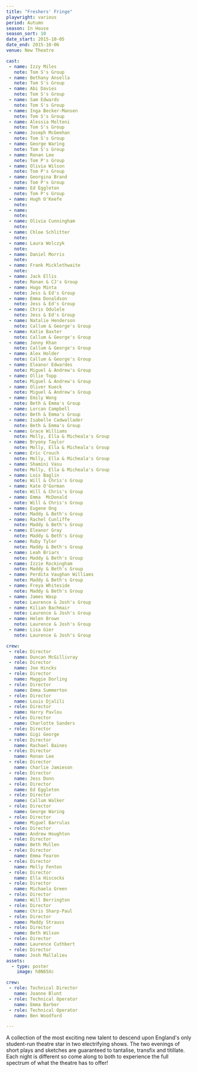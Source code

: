 ```yaml
---
title: "Freshers' Fringe"
playwright: various
period: Autumn
season: In House
season_sort: 10
date_start: 2015-10-05
date_end: 2015-10-06
venue: New Theatre

cast:
 - name: Izzy Miles
   note: Tom S's Group
 - name: Bethany Ansella
   note: Tom S's Group
 - name: Abi Davies
   note: Tom S's Group
 - name: Sam Edwards
   note: Tom S's Group
 - name: Inga Becker-Mansen
   note: Tom S's Group
 - name: Alessia Molteni
   note: Tom S's Group
 - name: Joseph McGeehan
   note: Tom S's Group
 - name: George Waring
   note: Tom S's Group
 - name: Ronan Lee
   note: Tom P's Group
 - name: Olivia Wilson
   note: Tom P's Group
 - name: Georgina Brand
   note: Tom P's Group
 - name: Ed Eggleton
   note: Tom P's Group
 - name: Hugh O'Keefe
   note: 
 - name: 
   note: 
 - name: Olivia Cunningham
   note: 
 - name: Chloe Schlitter
   note: 
 - name: Laura Wolczyk
   note: 
 - name: Daniel Morris
   note: 
 - name: Frank Micklethwaite
   note: 
 - name: Jack Ellis
   note: Ronan & CJ's Group
 - name: Hugo Minta
   note: Jess & Ed's Group
 - name: Emma Donaldson
   note: Jess & Ed's Group
 - name: Chris Odulele
   note: Jess & Ed's Group
 - name: Natalie Henderson
   note: Callum & George's Group
 - name: Katie Baxter
   note: Callum & George's Group
 - name: Jonny Khan
   note: Callum & George's Group
 - name: Alex Holder
   note: Callum & George's Group
 - name: Eleanor Edwardes
   note: Miguel & Andrew's Group
 - name: Ollie Topp
   note: Miguel & Andrew's Group
 - name: Oliver Kueck
   note: Miguel & Andrew's Group
 - name: Emily Wong
   note: Beth & Emma's Group
 - name: Lorcan Campbell
   note: Beth & Emma's Group
 - name: Isabelle Cadwallader
   note: Beth & Emma's Group
 - name: Grace Williams
   note: Molly, Ella & Micheala's Group
 - name: Bryony Taylor
   note: Molly, Ella & Micheala's Group
 - name: Eric Crouch
   note: Molly, Ella & Micheala's Group
 - name: Shamini Vasu
   note: Molly, Ella & Micheala's Group
 - name: Lois Baglin
   note: Will & Chris's Group
 - name: Kate O'Gorman
   note: Will & Chris's Group
 - name: Emma  McDonald
   note: Will & Chris's Group
 - name: Eugene Ong
   note: Maddy & Beth's Group
 - name: Rachel Cunliffe
   note: Maddy & Beth's Group
 - name: Eleanor Gray
   note: Maddy & Beth's Group
 - name: Ruby Tyler
   note: Maddy & Beth's Group
 - name: Leah Briars
   note: Maddy & Beth's Group
 - name: Izzie Rockingham
   note: Maddy & Beth's Group
 - name: Perdita Vaughan Williams
   note: Maddy & Beth's Group
 - name: Freya Whiteside
   note: Maddy & Beth's Group
 - name: James Wasp
   note: Laurence & Josh's Group
 - name: Kilian Bachmair
   note: Laurence & Josh's Group
 - name: Helen Brown
   note: Laurence & Josh's Group
 - name: Lisa Gier
   note: Laurence & Josh's Group

crew:
 - role: Director
   name: Duncan McGillivray
 - role: Director
   name: Joe Hincks
 - role: Director
   name: Maggie Dorling
 - role: Director
   name: Emma Summerton
 - role: Director
   name: Louis Djalili
 - role: Director
   name: Harry Pavlou
 - role: Director
   name: Charlotte Sanders
 - role: Director
   name: Gigi George
 - role: Director
   name: Rachael Baines
 - role: Director
   name: Ronan Lee
 - role: Director
   name: Charlie Jamieson
 - role: Director
   name: Jess Donn
 - role: Director
   name: Ed Eggleton
 - role: Director
   name: Callum Walker
 - role: Director
   name: George Waring
 - role: Director
   name: Miguel Barrulas
 - role: Director
   name: Andrew Houghton
 - role: Director
   name: Beth Mullen
 - role: Director
   name: Emma Fearon
 - role: Director
   name: Molly Fenton
 - role: Director
   name: Ella Hiscocks
 - role: Director
   name: Michaela Green
 - role: Director
   name: Will Berrington
 - role: Director
   name: Chris Sharp-Paul
 - role: Director
   name: Maddy Strauss
 - role: Director
   name: Beth Wilson
 - role: Director
   name: Laurence Cuthbert
 - role: Director
   name: Josh Mallalieu
assets:
  - type: poster
    image: h8N65Xc

crew:
 - role: Technical Director
   name: Joanne Blunt
 - role: Technical Operator
   name: Emma Barber
 - role: Technical Operator
   name: Ben Woodford

---
```



A collection of the most exciting new talent to descend upon England's only student-run theatre star in two electrifying shows. The two evenings of short plays and sketches are guaranteed to tantalise, transfix and titillate. Each night is different so come along to both to experience the full spectrum of what the theatre has to offer!
